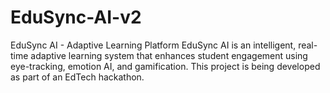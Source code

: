 # EduSync-AI-v2
EduSync AI - Adaptive Learning Platform  EduSync AI is an intelligent, real-time adaptive learning system that enhances student engagement using eye-tracking, emotion AI, and gamification. This project is being developed as part of an EdTech hackathon.  
